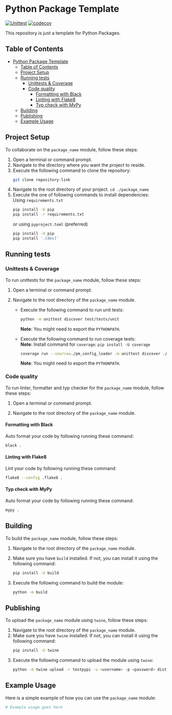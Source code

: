 <!-- Change these as needed -->

# Python Package Template

[![Unittest](https://github.com/PatrickMaul/config_loader_pkg/actions/workflows/unittest.yml/badge.svg)](https://github.com/PatrickMaul/config_loader_pkg/actions/workflows/unittest.yml)
[![codecov](https://codecov.io/gh/PatrickMaul/config_loader_pkg/graph/badge.svg?token=TSJ32TOKBJ)](https://codecov.io/gh/PatrickMaul/config_loader_pkg)

This repository is just a template for Python Packages.

## Table of Contents

<!-- TOC -->
* [Python Package Template](#python-package-template)
  * [Table of Contents](#table-of-contents)
  * [Project Setup](#project-setup)
  * [Running tests](#running-tests)
    * [Unittests & Coverage](#unittests--coverage)
    * [Code quality](#code-quality)
      * [Formatting with Black](#formatting-with-black)
      * [Linting with Flake8](#linting-with-flake8)
      * [Typ check with MyPy](#typ-check-with-mypy)
  * [Building](#building)
  * [Publishing](#publishing)
  * [Example Usage](#example-usage)
<!-- TOC -->

## Project Setup

To collaborate on the `package_name` module, follow these steps:

1. Open a terminal or command prompt.
2. Navigate to the directory where you want the project to reside.
3. Execute the following command to clone the repository:
   ```bash
   git clone repository-link
   ```
4. Navigate to the root directory of your project. `cd ./package_name`
5. Execute the one of following commands to install dependencies:  
   Using `requirements.txt`
   ```bash
   pip install -U pip
   pip install -r requirements.txt
   ```
   or using `pyproject.toml` (preferred)
   ```bash
   pip install -U pip
   pip install '.[dev]'
   ```

## Running tests

### Unittests & Coverage

To run unittests for the `package_name` module, follow these steps:

1. Open a terminal or command prompt.

2. Navigate to the root directory of the `package_name` module.

    - Execute the following command to run unit tests:
       ```bash
       python -m unittest discover test/tests/unit
       ```
      **Note**: You might need to export the `PYTHONPATH`.

    - Execute the following command to run coverage tests:  
      **Note**: Install command for `coverage`: `pip install -U coverage`
       ```bash
       coverage run --source=./pm_config_loader -m unittest discover ./test/tests/unit && coverage html -d test/tests/htmlcov
       ```
      **Note**: You might need to export the `PYTHONPATH`.

### Code quality

To run linter, formatter and typ checker for the `package_name` module, follow these steps:

1. Open a terminal or command prompt.

2. Navigate to the root directory of the `package_name` module.

#### Formatting with Black

Auto format your code by following running these command:

```bash
black .
```

#### Linting with Flake8

Lint your code by following running these command:

```bash
flake8 --config .flake8 .
```

#### Typ check with MyPy

Auto format your code by following running these command:

```bash
mypy .
```

## Building

To build the `package_name` module, follow these steps:

1. Navigate to the root directory of the `package_name` module.
2. Make sure you have `build` installed. If not, you can install it using the following command:
   ```bash
   pip install -U build
   ```

3. Execute the following command to build the module:
   ```bash
   python -m build
   ```

## Publishing

To upload the `package_name` module using `twine`, follow these steps:

1. Navigate to the root directory of the `package_name` module.
2. Make sure you have `twine` installed. If not, you can install it using the following command:
   ```bash
   pip install -U twine
   ```
3. Execute the following command to upload the module using `twine`:
   ```bash
   python -m twine upload -r testpypi -u <username> -p <password> dist/*
   ```

## Example Usage

Here is a simple example of how you can use the `package_name` module:

```python
# Example usage goes here
```